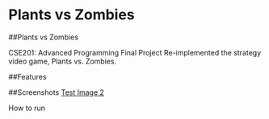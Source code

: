 # Plants vs Zombies
##Plants vs Zombies


CSE201: Advanced Programming Final Project
Re-implemented the strategy video game, Plants vs. Zombies.

##Features



##Screenshots
[Test Image 2](screenshots/lwn.png)

How to run